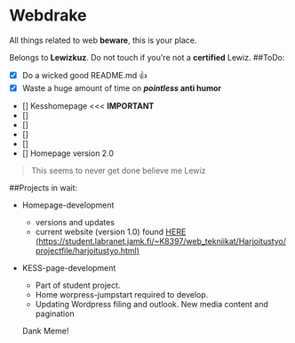 # Webdrake
All things related to web **beware**, this is your place.

Belongs to **Lewizkuz**. Do not touch if you're not a **certified** Lewiz.
##ToDo:
- [x] Do a wicked good README.md :+1:
- [x] Waste a huge amount of time on **_pointless_ anti humor**
- [] Kesshomepage <<< **IMPORTANT**
- [] 
- [] 
- [] 
- [] 
- [] Homepage version 2.0 
 > This seems to never get done believe me
 Lewiz

##Projects in wait:
* Homepage-development
  * versions and updates
  * current website (version 1.0) found [HERE (https://student.labranet.jamk.fi/~K8397/web_tekniikat/Harjoitustyo/projectfile/harjoitustyo.html)](https://student.labranet.jamk.fi/~K8397/web_tekniikat/Harjoitustyo/projectfile/harjoitustyo.html)
* KESS-page-development
  * Part of student project.
  * Home worpress-jumpstart required to develop.
  * Updating Wordpress filing and outlook. New media content and pagination
  
  Dank Meme!

